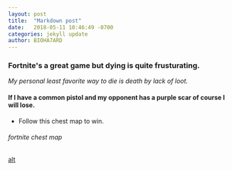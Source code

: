 ```yaml
---
layout: post
title:  "Markdown post"
date:   2018-05-11 10:46:49 -0700
categories: jekyll update
author: BIOHA7ARD
---
```


 ### Fortnite's a great game but dying is quite frusturating.

*My personal least favorite way to die is death by lack of loot.* 

#### If I have a common pistol and my opponent has a purple scar of course I will lose.

* Follow this chest map to win.

###### fortnite chest map

[alt](https://cdn.gamer-network.net/2018/metabomb/fortnite-chestmap-2.JPG)
